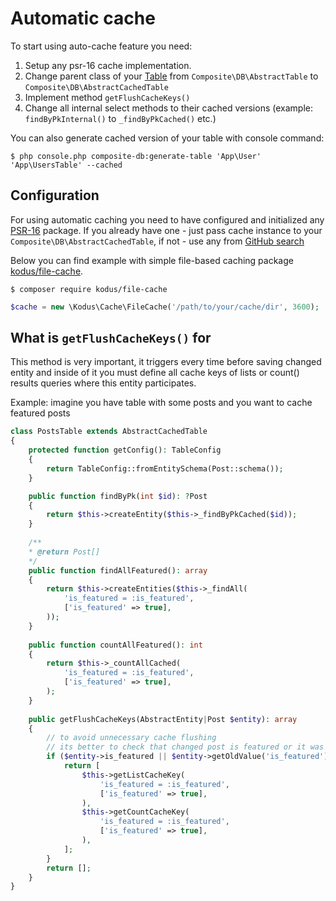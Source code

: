 # Automatic cache

To start using auto-cache feature you need:
1. Setup any psr-16 cache implementation.
2. Change parent class of your [Table](table.md) from `Composite\DB\AbstractTable` 
to `Composite\DB\AbstractCachedTable`
3. Implement method `getFlushCacheKeys()`
4. Change all internal select methods to their cached versions (example: `findByPkInternal()` 
to `_findByPkCached()` etc.)

You can also generate cached version of your table with console command:

```shell
$ php console.php composite-db:generate-table 'App\User' 'App\UsersTable' --cached
```

## Configuration

For using automatic caching you need to have configured and initialized any [PSR-16](https://www.php-fig.org/psr/psr-16/) package.
If you already have one - just pass cache instance to your `Composite\DB\AbstractCachedTable`,
if not - use any from [GitHub search](https://github.com/search?q=psr-16)

Below you can find example with simple file-based caching package [kodus/file-cache](https://github.com/kodus/file-cache).

 ```shell
 $ composer require kodus/file-cache
 ```

 ```php
 $cache = new \Kodus\Cache\FileCache('/path/to/your/cache/dir', 3600);
 ```

## What is `getFlushCacheKeys()` for

This method is very important, it triggers every time before saving changed entity and inside of it you must define 
all cache keys of lists or count() results queries where this entity participates.

Example: imagine you have table with some posts and you want to cache featured posts 
```php
class PostsTable extends AbstractCachedTable
{
    protected function getConfig(): TableConfig
    {
        return TableConfig::fromEntitySchema(Post::schema());
    }

    public function findByPk(int $id): ?Post
    {
        return $this->createEntity($this->_findByPkCached($id));
    }
    
    /**
    * @return Post[]
    */
    public function findAllFeatured(): array
    {
        return $this->createEntities($this->_findAll(
            'is_featured = :is_featured',
            ['is_featured' => true],
        ));
    }
    
    public function countAllFeatured(): int
    {
        return $this->_countAllCached(
            'is_featured = :is_featured',
            ['is_featured' => true],
        );
    }
    
    public getFlushCacheKeys(AbstractEntity|Post $entity): array
    {
        // to avoid unnecessary cache flushing
        // its better to check that changed post is featured or it was
        if ($entity->is_featured || $entity->getOldValue('is_featured') === true) {
            return [
                $this->getListCacheKey(
                    'is_featured = :is_featured',
                    ['is_featured' => true],
                ),
                $this->getCountCacheKey(
                    'is_featured = :is_featured',
                    ['is_featured' => true],
                ),
            ];        
        }
        return [];
    }
}
```

